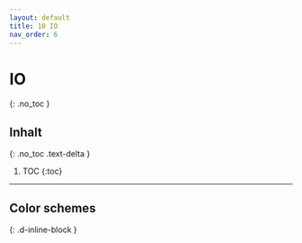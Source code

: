 ```yaml
---
layout: default
title: 10 IO
nav_order: 6
---
```


# IO
{: .no_toc }

## Inhalt
{: .no_toc .text-delta }

1. TOC
{:toc}

---

## Color schemes
{: .d-inline-block }

